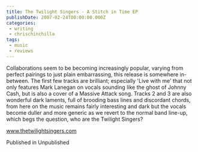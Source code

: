 ```yaml
---
title: The Twilight Singers - A Stitch in Time EP
publishDate: 2007-02-24T00:00:00.000Z
categories:
 - writing
 - chrischinchilla
tags:
 - music 
 - reviews
---
```


Collaborations seem to be becoming increasingly popular, varying from perfect pairings to just plain embarrassing, this release is somewhere in-between. The first few tracks are brilliant; especially 'Live with me' that not only features Mark Lanegan on vocals sounding like the ghost of Johnny Cash, but is also a cover of a Massive Attack song. Tracks 2 and 3 are also wonderful dark laments, full of brooding bass lines and discordant chords, from here on the music remains fairly interesting and dark but the vocals become duller and more generic as we revert to the normal band line-up, which begs the question, who are the Twilight Singers?

<a href=https://www.thetwilightsingers.com target=_blank>www.thetwilightsingers.com</a>

Published in Unpublished
